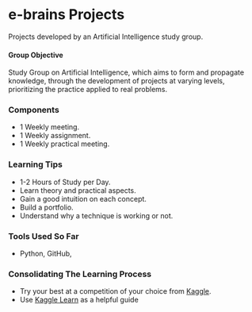# e-brains Projects
Projects developed by an Artificial Intelligence study group.

#### Group Objective

Study Group on Artificial Intelligence, which aims to form and propagate knowledge, through the development of projects at varying levels, prioritizing the practice applied to real problems.  


### Components
- 1 Weekly meeting.
- 1 Weekly assignment.
- 1 Weekly practical meeting.

### Learning Tips
- 1-2 Hours of Study per Day.
- Learn theory and practical aspects.
- Gain a good intuition on each concept.
- Build a portfolio.
- Understand why a technique is working or not.

### Tools Used So Far
- Python, GitHub, 

### Consolidating The Learning Process
- Try your best at a competition of your choice from [Kaggle](https://www.kaggle.com/competitions).
- Use [Kaggle Learn](https://www.kaggle.com/learn/overview) as a helpful guide

